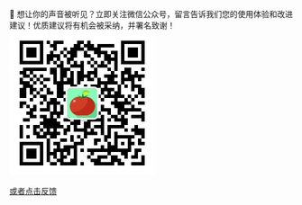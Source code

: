 📣 想让你的声音被听见？立即关注微信公众号，留言告诉我们您的使用体验和改进建议！优质建议将有机会被采纳，并署名致谢！
![公众号](app.jpg)

[或者点击反馈](https://github.com/MinXie1209/-app-/issues/new?title=功能建议&body=%2A%2A%E6%88%91%E6%83%B3%E5%BB%BA%E8%AE%AE%E7%9A%84%E5%8A%9F%E8%83%BD%E6%98%AF%2A%2A%EF%BC%9A%20%0A%0A%2A%2A%E7%89%88%E6%9C%AC%E5%8F%B7%2A%2A%EF%BC%9A%20%0A%0A%2A%2A%E7%BC%BA%E9%99%B7%E6%8F%8F%E8%BF%B0%EF%BC%88%E6%88%AA%E5%9B%BE%E6%BC%94%E7%A4%BA%EF%BC%89%2A%2A%EF%BC%9A%20)

